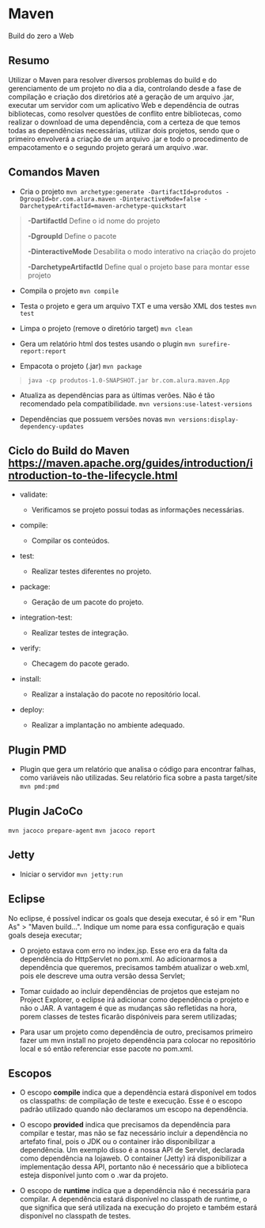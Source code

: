 # Maven
Build do zero a Web

## Resumo
Utilizar o Maven para resolver diversos problemas do build e do gerenciamento de um projeto no dia a dia, controlando desde a fase de compilação e criação dos diretórios até a geração de um arquivo .jar, executar um servidor com um aplicativo Web e dependência de outras bibliotecas, como resolver questões de conflito entre bibliotecas, como realizar o download de uma dependência, com a certeza de que temos todas as dependências necessárias, utilizar dois projetos, sendo que o primeiro envolverá a criação de um arquivo .jar e todo o procedimento de empacotamento e o segundo projeto gerará um arquivo .war.

## Comandos Maven
* Cria o projeto
``mvn archetype:generate -DartifactId=produtos -DgroupId=br.com.alura.maven -DinteractiveMode=false -DarchetypeArtifactId=maven-archetype-quickstart``

> **-DartifactId** Define o id nome do projeto
>
> **-DgroupId** Define o pacote
>
> **-DinteractiveMode** Desabilita o modo interativo na criação do projeto
>
> **-DarchetypeArtifactId** Define qual o projeto base para montar esse projeto

* Compila o projeto
``mvn compile``

* Testa o projeto e gera um arquivo TXT e uma versão XML dos testes
``mvn test``

* Limpa o projeto (remove o diretório target)
``mvn clean``

* Gera um relatório html dos testes usando o plugin
``mvn surefire-report:report``

* Empacota o projeto (.jar)
``mvn package``
> ``java -cp produtos-1.0-SNAPSHOT.jar br.com.alura.maven.App``

* Atualiza as dependências para as últimas verões. Não é tão recomendado pela compatibilidade.
``mvn versions:use-latest-versions``

* Dependências que possuem versões novas
``mvn versions:display-dependency-updates``


## Ciclo do Build do Maven <https://maven.apache.org/guides/introduction/introduction-to-the-lifecycle.html>

* validate: 
  * Verificamos se projeto possui todas as informações necessárias.

* compile:
  * Compilar os conteúdos.
  
* test:
  * Realizar testes diferentes no projeto.
  
* package:
  * Geração de um pacote do projeto.
  
* integration-test:
  * Realizar testes de integração.

* verify:
  * Checagem do pacote gerado.

* install:
  * Realizar a instalação do pacote no repositório local.

* deploy:
  * Realizar a implantação no ambiente adequado.

## Plugin PMD

* Plugin que gera um relatório que analisa o código para encontrar falhas, como variáveis não utilizadas. Seu relatório fica sobre a pasta target/site
``mvn pmd:pmd``

## Plugin JaCoCo
``mvn jacoco prepare-agent``
``mvn jacoco report``

## Jetty
* Iniciar o servidor
``mvn jetty:run``

## Eclipse
No eclipse, é possível indicar os goals que deseja executar, é só ir em "Run As" > "Maven build...". Indique um nome para essa configuração e quais goals deseja executar;

- O projeto estava com erro no index.jsp. Esse ero era da falta da dependência do HttpServlet no pom.xml. Ao adicionarmos a dependência que queremos, precisamos também atualizar o web.xml, pois ele descreve uma outra versão dessa Servlet;

- Tomar cuidado ao incluir dependências de projetos que estejam no Project Explorer, o eclipse irá adicionar como dependência o projeto e não o JAR. A vantagem é que as mudanças são refletidas na hora, porem classes de testes ficarão dispóniveis para serem utilizadas; 

- Para usar um projeto como dependência de outro, precisamos primeiro fazer um mvn install no projeto dependência para colocar no repositório local e só então referenciar esse pacote no pom.xml.

## Escopos
* O escopo **compile** indica que a dependência estará disponível em todos os classpaths: de compilação de teste e execução. Esse é o escopo padrão utilizado quando não declaramos um escopo na dependência.

* O escopo **provided** indica que precisamos da dependência para compilar e testar, mas não se faz necessário incluir a dependência no artefato final, pois o JDK ou o container irão disponibilizar a dependência. Um exemplo disso é a nossa API de Servlet, declarada como dependência na lojaweb. O container (Jetty) irá disponibilizar a implementação dessa API, portanto não é necessário que a biblioteca esteja disponível junto com o .war da projeto.

* O escopo de **runtime** indica que a dependência não é necessária para compilar. A dependência estará disponível no classpath de runtime, o que significa que será utilizada na execução do projeto e também estará disponível no classpath de testes.
